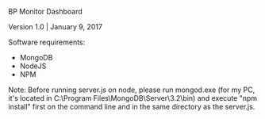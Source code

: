BP Monitor Dashboard
 
Version 1.0 | January 9, 2017

Software requirements:
* MongoDB
* NodeJS
* NPM

Note:
Before running server.js on node, please run mongod.exe (for my PC, it's located in C:\Program Files\MongoDB\Server\3.2\bin) and execute "npm install" first on the command line and in the same directory as the server.js.